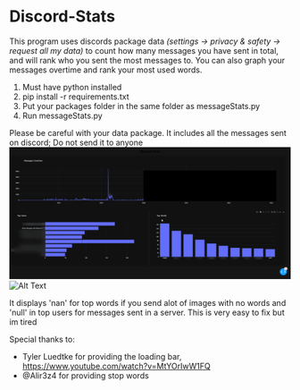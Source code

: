 # Discord-Stats

This program uses discords package data 
*(settings -> privacy & safety -> request all my data)*
 to count how many messages you have sent in total, and will rank who you sent the most messages to. You can also graph your messages overtime and rank your most used words.
 
1. Must have python installed
2. pip install -r requirements.txt
3. Put your packages folder in the same folder as messageStats.py
4. Run messageStats.py

Please be careful with your data package. It includes all the messages sent on discord; Do not send it to anyone
![Alt Text](examples/displayStats.png)
![Alt Text](examples/example.png)

It displays 'nan' for top words if you send alot of images with no words and 'null' in top users for messages sent in a server. This is very easy to fix but im tired


Special thanks to:
* Tyler Luedtke for providing the loading bar, https://www.youtube.com/watch?v=MtYOrIwW1FQ
* @Alir3z4 for providing stop words
